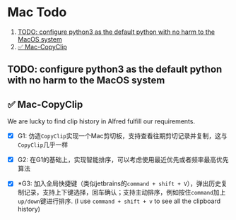 # Mac Todo

1. [TODO: configure python3 as the default python with no harm to the MacOS system](#todo-configure-python3-as-the-default-python-with-no-harm-to-the-macos-system)
2. [:white_check_mark: Mac-CopyClip](#white_check_mark-mac-copyclip)

## TODO: configure python3 as the default python with no harm to the MacOS system

## :white_check_mark: Mac-CopyClip

We are lucky to find clip history in Alfred fulfill our requirements.

- [x] G1: 仿造`CopyClip`实现一个Mac剪切板，支持查看往期剪切记录并复制，这与`CopyClip`几乎一样

- [x] G2: 在G1的基础上，实现智能排序，可以考虑使用最近优先或者频率最高优先算法

- [x] *G3: 加入全局快捷键（类似jetbrains的`command + shift + V`），弹出历史复制记录，支持上下键选择，回车确认；支持主动排序，例如按住`command`加上`up/down`键进行排序. (I use `command + shift + v` to see all the clipboard history)
